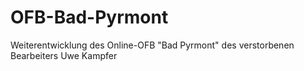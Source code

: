 # OFB-Bad-Pyrmont
Weiterentwicklung des Online-OFB "Bad Pyrmont" des verstorbenen Bearbeiters Uwe Kampfer
